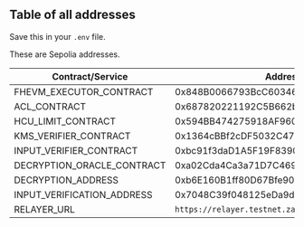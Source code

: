 ## Table of all addresses

Save this in your `.env` file.

These are Sepolia addresses.

| Contract/Service           | Address/Value                                  |
| -------------------------- | ---------------------------------------------- |
| FHEVM_EXECUTOR_CONTRACT    | 0x848B0066793BcC60346Da1F49049357399B8D595     |
| ACL_CONTRACT               | 0x687820221192C5B662b25367F70076A37bc79b6c     |
| HCU_LIMIT_CONTRACT         | 0x594BB474275918AF9609814E68C61B1587c5F838     |
| KMS_VERIFIER_CONTRACT      | 0x1364cBBf2cDF5032C47d8226a6f6FBD2AFCDacAC     |
| INPUT_VERIFIER_CONTRACT    | 0xbc91f3daD1A5F19F8390c400196e58073B6a0BC4     |
| DECRYPTION_ORACLE_CONTRACT | 0xa02Cda4Ca3a71D7C46997716F4283aa851C28812     |
| DECRYPTION_ADDRESS | 0xb6E160B1ff80D67Bfe90A85eE06Ce0A2613607D1     |
| INPUT_VERIFICATION_ADDRESS | 0x7048C39f048125eDa9d678AEbaDfB22F7900a29F     |
| RELAYER_URL                | `https://relayer.testnet.zama.cloud` |
